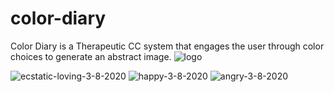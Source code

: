 # color-diary
 Color Diary is a Therapeutic CC system that engages the user through color choices to generate an abstract image.
 ![logo](https://user-images.githubusercontent.com/39253807/114661802-72d80600-9cac-11eb-879f-3e5820c942d7.png)

![ecstatic-loving-3-8-2020](https://user-images.githubusercontent.com/39253807/114661753-5cca4580-9cac-11eb-92c4-7a006bfb5677.png)
![happy-3-8-2020](https://user-images.githubusercontent.com/39253807/114661754-5d62dc00-9cac-11eb-945b-61e277140f08.png)
![angry-3-8-2020](https://user-images.githubusercontent.com/39253807/114661755-5dfb7280-9cac-11eb-85f3-e05a16950977.png)

